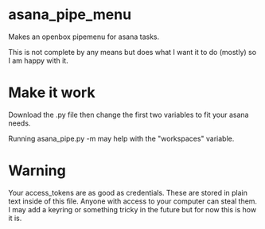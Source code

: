# asana_pipe_menu
Makes an openbox pipemenu for asana tasks.

This is not complete by any means but does what I want it to do (mostly)
so I  am happy with it.

# Make it work
Download the .py file then change the first two variables to fit your asana needs.

Running asana_pipe.py -m may help with the "workspaces" variable.

# Warning
Your access_tokens are as good as credentials.  These are stored in plain text
inside of this file.  Anyone with access to your computer can steal them.  I may
add a keyring or something tricky in the future but for now this is how it is.
